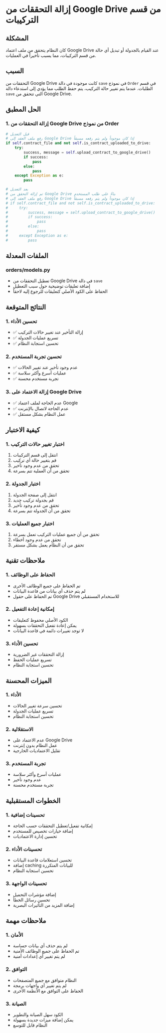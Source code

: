 # إزالة التحققات من Google Drive من قسم التركيبات

## المشكلة
كان النظام يتحقق من ملف اعتماد Google Drive عند القيام بالجدولة أو تبديل أي حالة من قسم التركيبات، مما يسبب تأخيراً في العمليات.

## السبب
التحققات من Google Drive كانت موجودة في دالة `save` في نموذج `Order` في قسم الطلبات. عندما يتم تغيير حالة التركيب، يتم حفظ الطلب مما يؤدي إلى استدعاء دالة `save` التي تتحقق من Google Drive.

## الحل المطبق

### 1. إزالة التحققات من Google Drive من نموذج Order
```python
# قبل التعديل
# رفع ملف العقد إلى Google Drive إذا كان موجوداً ولم يتم رفعه مسبقاً
if self.contract_file and not self.is_contract_uploaded_to_drive:
    try:
        success, message = self.upload_contract_to_google_drive()
        if success:
            pass
        else:
            pass
    except Exception as e:
        pass

# بعد التعديل
# تم إزالة التحقق من Google Drive بناءً على طلب المستخدم
# رفع ملف العقد إلى Google Drive إذا كان موجوداً ولم يتم رفعه مسبقاً
# if self.contract_file and not self.is_contract_uploaded_to_drive:
#     try:
#         success, message = self.upload_contract_to_google_drive()
#         if success:
#             pass
#         else:
#             pass
#     except Exception as e:
#         pass
```

## الملفات المعدلة

### orders/models.py
- تعطيل التحققات من Google Drive في دالة `save`
- إضافة تعليقات توضيحية حول سبب التعطيل
- الحفاظ على الكود الأصلي كتعليقات للرجوع إليه لاحقاً

## النتائج المتوقعة

### 1. تحسين الأداء
- ✅ إزالة التأخير عند تغيير حالات التركيب
- ✅ تسريع عمليات الجدولة
- ✅ تحسين استجابة النظام

### 2. تحسين تجربة المستخدم
- ✅ عدم وجود تأخير عند تغيير الحالات
- ✅ عمليات أسرع وأكثر سلاسة
- ✅ تجربة مستخدم محسنة

### 3. إزالة الاعتماد على Google Drive
- ✅ عدم الحاجة لملف اعتماد Google
- ✅ عدم الحاجة لاتصال بالإنترنت
- ✅ عمل النظام بشكل مستقل

## كيفية الاختبار

### 1. اختبار تغيير حالات التركيب
1. انتقل إلى قسم التركيبات
2. قم بتغيير حالة أي تركيب
3. تحقق من عدم وجود تأخير
4. تحقق من أن العملية تتم بسرعة

### 2. اختبار الجدولة
1. انتقل إلى صفحة الجدولة
2. قم بجدولة تركيب جديد
3. تحقق من عدم وجود تأخير
4. تحقق من أن الجدولة تتم بسرعة

### 3. اختبار جميع العمليات
1. تحقق من أن جميع عمليات التركيب تعمل بسرعة
2. تحقق من عدم وجود أخطاء
3. تحقق من أن النظام يعمل بشكل مستقر

## ملاحظات تقنية

### 1. الحفاظ على الوظائف
- تم الحفاظ على جميع الوظائف الأخرى
- لم يتم حذف أي بيانات من قاعدة البيانات
- تم الحفاظ على حقول Google Drive للاستخدام المستقبلي

### 2. إمكانية إعادة التفعيل
- الكود الأصلي محفوظ كتعليقات
- يمكن إعادة تفعيل التحققات بسهولة
- لا توجد تغييرات دائمة في قاعدة البيانات

### 3. تحسين الأداء
- إزالة التحققات غير الضرورية
- تسريع عمليات الحفظ
- تحسين استجابة النظام

## الميزات المحسنة

### 1. الأداء
- تحسين سرعة تغيير الحالات
- تسريع عمليات الجدولة
- تحسين استجابة النظام

### 2. الاستقلالية
- عدم الاعتماد على Google Drive
- عمل النظام بدون إنترنت
- تقليل الاعتماديات الخارجية

### 3. تجربة المستخدم
- عمليات أسرع وأكثر سلاسة
- عدم وجود تأخير
- تجربة مستخدم محسنة

## الخطوات المستقبلية

### 1. تحسينات إضافية
- إمكانية تفعيل/تعطيل التحققات حسب الحاجة
- إضافة خيارات تخصيص للمستخدم
- تحسين إدارة الاعتماديات

### 2. تحسينات الأداء
- تحسين استعلامات قاعدة البيانات
- إضافة caching للبيانات المتكررة
- تحسين استجابة النظام

### 3. تحسينات الواجهة
- إضافة مؤشرات التحميل
- تحسين رسائل الخطأ
- إضافة المزيد من التأثيرات البصرية

## ملاحظات مهمة

### 1. الأمان
- لم يتم حذف أي بيانات حساسة
- تم الحفاظ على جميع الوظائف الأمنية
- لم يتم تغيير أي إعدادات أمنية

### 2. التوافق
- النظام متوافق مع جميع المتصفحات
- لم يتم تغيير أي واجهات برمجة
- الحفاظ على التوافق مع الأنظمة الأخرى

### 3. الصيانة
- الكود سهل الصيانة والتطوير
- يمكن إضافة ميزات جديدة بسهولة
- النظام قابل للتوسع 